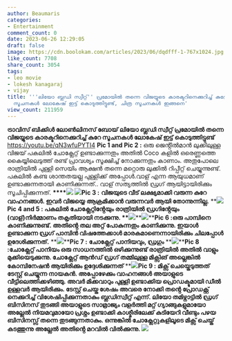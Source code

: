 ```yaml
---
author: Beaumaris
categories:
- Entertainment
comment_count: 0
date: 2023-06-26 12:29:05
draft: false
image: https://cdn.boolokam.com/articles/2023/06/dqdfff-1-767x1024.jpg
like_count: 7708
share_count: 3054
tags:
- leo movie
- lokesh kanagaraj
- vijay
title: '''ലിയോ ബ്ലഡി സ്വീറ്റ്'' പ്രമോയിൽ തന്നെ വിജയ്യുടെ കാരക്ടറിനെക്കുറിച്ച് കുറേ
  സൂചനകൾ ലോകേഷ് ഇട്ട് കൊടുത്തിട്ടുണ്ട്, ചിത്ര സൂചനകൾ ഇങ്ങനെ'
view_count: 211959
---
```


**ട്രാവിസ് ബിക്കിൾ ലോൺലിനസ് ബോയ്** **ലിയോ ബ്ലഡി സ്വീറ്റ് പ്രമോയിൽ തന്നെ വിജയ്യുടെ കാരക്ടറിനെക്കുറിച്ച് കുറേ സൂചനകൾ ലോകേഷ് ഇട്ട് കൊടുത്തിട്ടുണ്ട്** https://youtu.be/qN3wfuPYTI4 **Pic 1 and Pic 2 :** ഒരു ജെൻ്റിൽമാൻ ലുക്കിലുള്ള വിജയ് പകലിൽ ചോക്ലേറ്റ് ഉണ്ടാക്കുന്നതും അതിൽ Coco കളിൽ ഒരെണ്ണത്തെ കൈയ്യിലെടുത്ത് രണ്ട് പ്രാവശ്യം സൂക്ഷിച്ച് നോക്കുന്നതും കാണാം. അതുപോലെ രാത്രിയിൽ പുള്ളി സെയിം ആക്ഷൻ തന്നെ മറ്റൊരു ലുക്കിൽ റിപ്പീറ്റ് ചെയ്യുന്നുണ്ട്. പകലിൽ കണ്ട ശാന്തതയല്ല പുള്ളിക്ക് അപ്പോൾ.വാള് എന്ന ആയുധമാണ് ഉണ്ടാക്കുന്നതായി കാണിക്കുന്നത്.. വാള് സത്യത്തിൽ ഡ്രഗ് ആയിട്ടായിരിക്കും സൂചിപ്പിക്കുന്നത്. **[](https://cdn.boolokam.com/articles/2023/06/ff-1.jpg)****[![](https://cdn.boolokam.com/articles/2023/06/dqdfff-1-767x1024.jpg)](https://cdn.boolokam.com/articles/2023/06/dqdfff-1.jpg) [![](https://cdn.boolokam.com/articles/2023/06/dqdfff-2-767x1024.jpg)](https://cdn.boolokam.com/articles/2023/06/dqdfff-2.jpg)Pic 3 :** **വിജയുടെ വീട് ലക്ഷ്യമാക്കി വരുന്ന കുറേ വാഹനങ്ങൾ. ഇവർ വിജയ്യെ ആക്രമിക്കാൻ വരുന്നവർ ആയി തോന്നുന്നില്ല.** **[![](https://cdn.boolokam.com/articles/2023/06/dqffff-2-767x1024.jpg)](https://cdn.boolokam.com/articles/2023/06/dqffff-2.jpg)****Pic 4 and 5 :** **പകലിൽ ചോക്ലേറ്റിൻ്റേയും രാത്രിയിൽ ഡ്രഗിൻ്റേയും (വാള്)നിർമ്മാണം തകൃതിയായി നടക്കുന്നു.** **[![](https://cdn.boolokam.com/articles/2023/06/ddddd-3-767x1024.jpg)](https://cdn.boolokam.com/articles/2023/06/ddddd-3.jpg)****[![](https://cdn.boolokam.com/articles/2023/06/ddfffff-767x1024.jpg)](https://cdn.boolokam.com/articles/2023/06/ddfffff.jpg)****Pic 6 :ഒരു പാമ്പിനെ കാണിക്കുന്നുണ്ട്. അതിൻ്റെ തല അറ്റ് പോകുന്നതും കാണിക്കുന്നു. ഇയാൾ ഉണ്ടാക്കുന്ന ഡ്രഗ് പാമ്പിൻ വിഷത്തേക്കാൾ മാരകമാണെന്നായിരിക്കും ചിലപ്പോൾ ഉദേശിക്കുന്നത്.** **[![](https://cdn.boolokam.com/articles/2023/06/qfffff-2-767x1024.jpg)](https://cdn.boolokam.com/articles/2023/06/qfffff-2.jpg)****Pic 7 :** **ചോക്ലേറ്റ് പാനിയവും, ഡ്രഗും** **[![](https://cdn.boolokam.com/articles/2023/06/ddqffff-767x1024.jpg)](https://cdn.boolokam.com/articles/2023/06/ddqffff.jpg)****Pic 8 :ചോക്ലേറ്റ് പാനിയം ഒരു സാധനത്തിൽ ഒഴിക്കുന്നുണ്ട് രാത്രിയിൽ അതിൽ വാളും മുക്കിയെടുക്കുന്നു. ചോക്ലേറ്റ് ആൻഡ് ഡ്രഗ് തമ്മിലുള്ള മിക്സിങ് അല്ലെങ്കിൽ കോമ്പിനേഷൻ ആയിരിക്കും ഉദ്ദേശിക്കുന്നത്** **[![](https://cdn.boolokam.com/articles/2023/06/qffffggggg-767x1024.jpg)](https://cdn.boolokam.com/articles/2023/06/qffffggggg.jpg)****Pic 9 :** മിക്സ് ചെയ്തെടുത്തത് ടേസ്റ്റ് ചെയ്യുന്ന നായകൻ. അപ്പോഴേക്കും വാഹനങ്ങൾ അയാളുടെ വീട്ടിലെത്തിക്കഴിഞ്ഞു. അവർ മിക്കവാറും പുള്ളി ഉണ്ടാക്കിയ പ്രൊഡക്ടുമായി ഡീൽ ഉള്ളവർ ആയിരിക്കും. ടേസ്റ്റ് ചെയ്ത ശേഷം അവരെ നോക്കി തൻ്റെ പ്രോഡക്റ്റ് നെക്കുറിച്ച് വിശേഷിപ്പിക്കുന്നതാകും ബ്ലഡിസ്വീറ്റ് എന്ന്. ലിയോ തമിഴ്നാട്ടിൽ ഡ്രഗ് ബിസിനസ് തുടങ്ങി അയാളുടെ സാമ്രാജ്യം വളർത്തി മറ്റ് ഗ്യാങ്ങുകളുമായോ അല്ലേൽ നിയമവുമായോ പ്രശ്നം ഉണ്ടാക്കി കാശ്മീരിലേക്ക് കുടിയേറി വീണ്ടും പഴയ ബിസിനസ്സ് തന്നെ തുടങ്ങുന്നതാകും. ഒന്നുങ്കിൽ ചോക്ലേറ്റുകളിലൂടെ മിക്സ് ചെയ്ത് കടത്തുന്നു അല്ലേൽ അതിൻ്റെ മറവിൽ വിൽക്കുന്നു. **[![](https://cdn.boolokam.com/articles/2023/06/fffffff-2-767x1024.jpg)](https://cdn.boolokam.com/articles/2023/06/fffffff-2.jpg)****